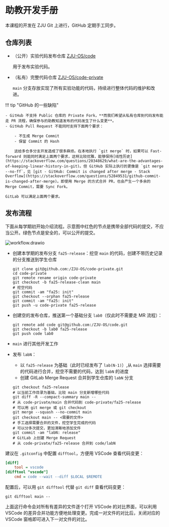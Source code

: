 # 助教开发手册

本课程的开发在 ZJU Git 上进行，GitHub 定期手工同步。

## 仓库列表

- （公开）实验代码发布仓库 [ZJU-OS/code](https://git.zju.edu.cn/os/code)

    用于发布实验代码。

- （私有）完整代码仓库 [ZJU-OS/code-private](https://git.zju.edu.cn/os/code-private)

    `main` 分支存放实现了所有实验功能的代码，持续进行整体代码的维护和改进。

!!! tip "GitHub 的一些缺陷"

    - GitHub 不支持 Public 仓库的 Private Fork，**而我们希望从私有仓库到代码发布能走 PR 流程，确保参与的助教知道发布的代码发生了什么变更**。
    - GitHub Pull Request 不能同时支持下面两个要求：

        - 不生成 Merge Commit
        - 保留 Commit 的 Hash

        这给多仓多分支开发造成了很多麻烦。在本地执行 `git merge` 时，如果可以 Fast-forward 则能同时满足上面两个要求，这样比较优雅，能够保持[线性历史](https://stackoverflow.com/questions/20348629/what-are-the-advantages-of-keeping-linear-history-in-git)。但 GitHub 实际上执行的更像是 `git merge --no-ff`，见 [git - GitHub: Commit is changed after merge - Stack Overflow](https://stackoverflow.com/questions/52849531/github-commit-is-changed-after-merge)。即使用 Merge 的方式合并 PR，也会产生一个多余的 Merge Commit，需要 Sync Fork。

    GitLab 可以满足上面两个要求。

## 发布流程

下面从每学期初开始介绍流程。示意图中红色的节点是携带全部代码的提交，不应当公开。绿色节点是安全的，可以公开的提交。

![workflow.drawio](workflow.drawio)

- 创建本学期的发布分支 `fa25-release`：挖空 `main` 的代码，创建不带历史记录的分支推送到学生仓库

    ```shell
    git clone git@github.com:/ZJU-OS/code-private.git
    cd code-private
    git remote rename origin code-private
    git checkout -b fa25-release-clean main
    # 挖空代码
    git commit -am "fa25: init"
    git checkout --orphan fa25-release
    git commit -am "fa25: init"
    git push -u code-private fa25-release
    ```

- 创建空的发布仓库，推送第一个基础分支 `lab0`（仅此时不需要走 MR 流程）：

    ```shell
    git remote add code git@github.com:/ZJU-OS/code.git
    git checkout -b lab0 fa25-release
    git push code lab0
    ```

- `main` 进行其他开发工作
- 发布 `labN`：
    - 以 `fa25-release` 为基础（此时已经发布了 `lab(N-1)`）,从 `main` 选择需要的代码进行合并，挖空不需要的代码，达到 `labN` 的进度
    - 创建 GitLab Merge Request 合并到学生仓库的 `labN` 分支

    ```shell
    git checkout fa25-release
    # 以当前工作目录为基础，比较 main 分支新增哪些代码
    git diff -R --compact-summary main --
    # 从 code-private/main 合并代码到 code-private/fa25-release
    # 可以用 git merge 或 git checkout
    git merge --squash --no-commit main
    git checkout main -- <需要的文件>
    # 手工选择需要合并的文件，挖空学生完成的代码
    # 可以分多次提交，更加清晰地添加文件
    git commit -am "labN: release"
    # GitLab 上创建 Merge Request
    # 从 code-private/fa25-release 合并到 code/labN
    ```

建议在 `.gitconfig` 中配置 `difftool`，方便用 VSCode 查看代码变更：

```ini title="~/.gitconfig"
[diff]
    tool = vscode
[difftool "vscode"]
    cmd = code --wait --diff $LOCAL $REMOTE
```

配置后，可以用 `git difftool` 代替 `git diff` 查看代码变更：

```shell
git difftool main --
```

上面这行命令会对所有有差异的文件逐个打开 VSCode 的对比界面，可以利用 VSCode 的差异合并功能方便地处理变更。完成一对文件的对比后，关闭对应的 VSCode 窗格即可进入下一对文件的对比。
